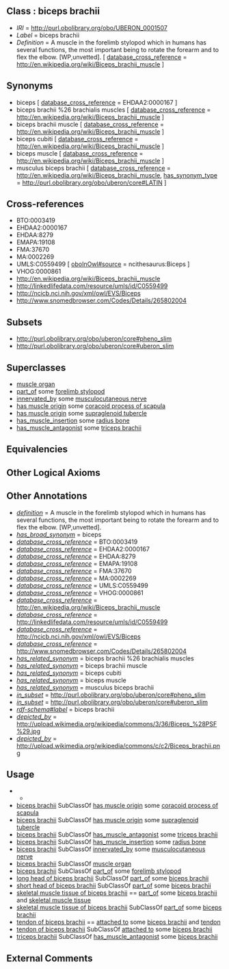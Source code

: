 
## Class : biceps brachii

 * *IRI* = http://purl.obolibrary.org/obo/UBERON_0001507
 * *Label* = biceps brachii
 * *Definition* = A muscle in the forelimb stylopod which in humans has several functions, the most important being to rotate the forearm and to flex the elbow. [WP,unvetted]. [ [database_cross_reference](../../ef/oboInOwl#hasDbXref.md) = http://en.wikipedia.org/wiki/Biceps_brachii_muscle ]

## Synonyms

 * biceps [ [database_cross_reference](../../ef/oboInOwl#hasDbXref.md) = EHDAA2:0000167 ]
 * biceps brachii %26 brachialis muscles [ [database_cross_reference](../../ef/oboInOwl#hasDbXref.md) = http://en.wikipedia.org/wiki/Biceps_brachii_muscle ]
 * biceps brachii muscle [ [database_cross_reference](../../ef/oboInOwl#hasDbXref.md) = http://en.wikipedia.org/wiki/Biceps_brachii_muscle ]
 * biceps cubiti [ [database_cross_reference](../../ef/oboInOwl#hasDbXref.md) = http://en.wikipedia.org/wiki/Biceps_brachii_muscle ]
 * biceps muscle [ [database_cross_reference](../../ef/oboInOwl#hasDbXref.md) = http://en.wikipedia.org/wiki/Biceps_brachii_muscle ]
 * musculus biceps brachii [ [database_cross_reference](../../ef/oboInOwl#hasDbXref.md) = http://en.wikipedia.org/wiki/Biceps_brachii_muscle, [has_synonym_type](../../pe/oboInOwl#hasSynonymType.md) = http://purl.obolibrary.org/obo/uberon/core#LATIN ]

## Cross-references

 * BTO:0003419
 * EHDAA2:0000167
 * EHDAA:8279
 * EMAPA:19108
 * FMA:37670
 * MA:0002269
 * UMLS:C0559499 [ [oboInOwl#source](../../ce/oboInOwl#source.md) = ncithesaurus:Biceps ]
 * VHOG:0000861
 * http://en.wikipedia.org/wiki/Biceps_brachii_muscle
 * http://linkedlifedata.com/resource/umls/id/C0559499
 * http://ncicb.nci.nih.gov/xml/owl/EVS/Biceps
 * http://www.snomedbrowser.com/Codes/Details/265802004

## Subsets

 * http://purl.obolibrary.org/obo/uberon/core#pheno_slim
 * http://purl.obolibrary.org/obo/uberon/core#uberon_slim

## Superclasses

 * [muscle organ](../../UBERON/30/UBERON_0001630.md)
 * [part_of](../../BFO/50/BFO_0000050.md) some [forelimb stylopod](../../UBERON/22/UBERON_0003822.md)
 * [innervated_by](../../RO/05/RO_0002005.md) some [musculocutaneous nerve](../../UBERON/24/UBERON_0003724.md)
 * [has muscle origin](../../RO/72/RO_0002372.md) some [coracoid process of scapula](../../UBERON/33/UBERON_0006633.md)
 * [has muscle origin](../../RO/72/RO_0002372.md) some [supraglenoid tubercle](../../UBERON/60/UBERON_0010760.md)
 * [has_muscle_insertion](../../RO/73/RO_0002373.md) some [radius bone](../../UBERON/23/UBERON_0001423.md)
 * [has_muscle_antagonist](../../RO/68/RO_0002568.md) some [triceps brachii](../../UBERON/09/UBERON_0001509.md)

## Equivalencies


## Other Logical Axioms


## Other Annotations

 * *[definition](../../IAO/15/IAO_0000115.md)* = A muscle in the forelimb stylopod which in humans has several functions, the most important being to rotate the forearm and to flex the elbow. [WP,unvetted].
 * *[has_broad_synonym](../../ym/oboInOwl#hasBroadSynonym.md)* = biceps
 * *[database_cross_reference](../../ef/oboInOwl#hasDbXref.md)* = BTO:0003419
 * *[database_cross_reference](../../ef/oboInOwl#hasDbXref.md)* = EHDAA2:0000167
 * *[database_cross_reference](../../ef/oboInOwl#hasDbXref.md)* = EHDAA:8279
 * *[database_cross_reference](../../ef/oboInOwl#hasDbXref.md)* = EMAPA:19108
 * *[database_cross_reference](../../ef/oboInOwl#hasDbXref.md)* = FMA:37670
 * *[database_cross_reference](../../ef/oboInOwl#hasDbXref.md)* = MA:0002269
 * *[database_cross_reference](../../ef/oboInOwl#hasDbXref.md)* = UMLS:C0559499
 * *[database_cross_reference](../../ef/oboInOwl#hasDbXref.md)* = VHOG:0000861
 * *[database_cross_reference](../../ef/oboInOwl#hasDbXref.md)* = http://en.wikipedia.org/wiki/Biceps_brachii_muscle
 * *[database_cross_reference](../../ef/oboInOwl#hasDbXref.md)* = http://linkedlifedata.com/resource/umls/id/C0559499
 * *[database_cross_reference](../../ef/oboInOwl#hasDbXref.md)* = http://ncicb.nci.nih.gov/xml/owl/EVS/Biceps
 * *[database_cross_reference](../../ef/oboInOwl#hasDbXref.md)* = http://www.snomedbrowser.com/Codes/Details/265802004
 * *[has_related_synonym](../../ym/oboInOwl#hasRelatedSynonym.md)* = biceps brachii %26 brachialis muscles
 * *[has_related_synonym](../../ym/oboInOwl#hasRelatedSynonym.md)* = biceps brachii muscle
 * *[has_related_synonym](../../ym/oboInOwl#hasRelatedSynonym.md)* = biceps cubiti
 * *[has_related_synonym](../../ym/oboInOwl#hasRelatedSynonym.md)* = biceps muscle
 * *[has_related_synonym](../../ym/oboInOwl#hasRelatedSynonym.md)* = musculus biceps brachii
 * *[in_subset](../../et/oboInOwl#inSubset.md)* = http://purl.obolibrary.org/obo/uberon/core#pheno_slim
 * *[in_subset](../../et/oboInOwl#inSubset.md)* = http://purl.obolibrary.org/obo/uberon/core#uberon_slim
 * *[rdf-schema#label](../../el/rdf-schema#label.md)* = biceps brachii
 * *[depicted_by](../../depicted/by/depicted_by.md)* = http://upload.wikimedia.org/wikipedia/commons/3/36/Biceps_%28PSF%29.jpg
 * *[depicted_by](../../depicted/by/depicted_by.md)* = http://upload.wikimedia.org/wikipedia/commons/c/c2/Biceps_brachii.png

## Usage

 * -
 * [biceps brachii](../../UBERON/07/UBERON_0001507.md) SubClassOf [has muscle origin](../../RO/72/RO_0002372.md) some [coracoid process of scapula](../../UBERON/33/UBERON_0006633.md)
 * [biceps brachii](../../UBERON/07/UBERON_0001507.md) SubClassOf [has muscle origin](../../RO/72/RO_0002372.md) some [supraglenoid tubercle](../../UBERON/60/UBERON_0010760.md)
 * [biceps brachii](../../UBERON/07/UBERON_0001507.md) SubClassOf [has_muscle_antagonist](../../RO/68/RO_0002568.md) some [triceps brachii](../../UBERON/09/UBERON_0001509.md)
 * [biceps brachii](../../UBERON/07/UBERON_0001507.md) SubClassOf [has_muscle_insertion](../../RO/73/RO_0002373.md) some [radius bone](../../UBERON/23/UBERON_0001423.md)
 * [biceps brachii](../../UBERON/07/UBERON_0001507.md) SubClassOf [innervated_by](../../RO/05/RO_0002005.md) some [musculocutaneous nerve](../../UBERON/24/UBERON_0003724.md)
 * [biceps brachii](../../UBERON/07/UBERON_0001507.md) SubClassOf [muscle organ](../../UBERON/30/UBERON_0001630.md)
 * [biceps brachii](../../UBERON/07/UBERON_0001507.md) SubClassOf [part_of](../../BFO/50/BFO_0000050.md) some [forelimb stylopod](../../UBERON/22/UBERON_0003822.md)
 * [long head of biceps brachii](../../UBERON/68/UBERON_0007168.md) SubClassOf [part_of](../../BFO/50/BFO_0000050.md) some [biceps brachii](../../UBERON/07/UBERON_0001507.md)
 * [short head of biceps brachii](../../UBERON/69/UBERON_0007169.md) SubClassOf [part_of](../../BFO/50/BFO_0000050.md) some [biceps brachii](../../UBERON/07/UBERON_0001507.md)
 * [skeletal muscle tissue of biceps brachii](../../UBERON/02/UBERON_0004502.md) == [part_of](../../BFO/50/BFO_0000050.md) some [biceps brachii](../../UBERON/07/UBERON_0001507.md) and [skeletal muscle tissue](../../UBERON/34/UBERON_0001134.md)
 * [skeletal muscle tissue of biceps brachii](../../UBERON/02/UBERON_0004502.md) SubClassOf [part_of](../../BFO/50/BFO_0000050.md) some [biceps brachii](../../UBERON/07/UBERON_0001507.md)
 * [tendon of biceps brachii](../../UBERON/88/UBERON_0008188.md) == [attached to](../../RO/71/RO_0002371.md) some [biceps brachii](../../UBERON/07/UBERON_0001507.md) and [tendon](../../UBERON/43/UBERON_0000043.md)
 * [tendon of biceps brachii](../../UBERON/88/UBERON_0008188.md) SubClassOf [attached to](../../RO/71/RO_0002371.md) some [biceps brachii](../../UBERON/07/UBERON_0001507.md)
 * [triceps brachii](../../UBERON/09/UBERON_0001509.md) SubClassOf [has_muscle_antagonist](../../RO/68/RO_0002568.md) some [biceps brachii](../../UBERON/07/UBERON_0001507.md)

## External Comments

